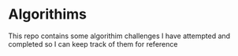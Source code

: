 # Algorithims

This repo contains some algorithim challenges I have attempted and completed so I can keep track of them for reference